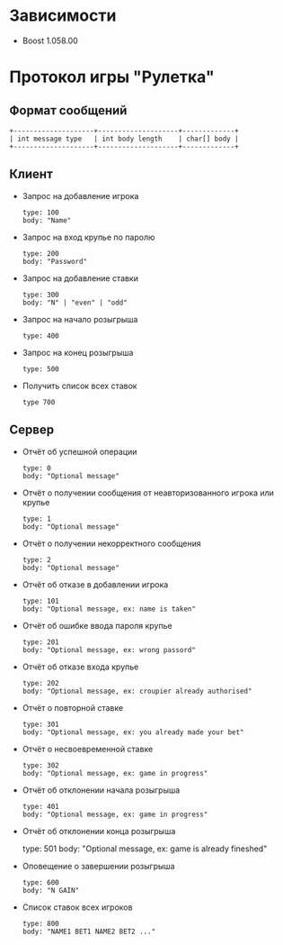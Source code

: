# Зависимости
- Boost 1.058.00

# Протокол игры "Рулетка"

## Формат сообщений

    +--------------------+--------------------+-------------+
    | int message type   | int body length    | char[] body | 
    +--------------------+--------------------+-------------+

## Клиент

- Запрос на добавление игрока

      type: 100
      body: "Name" 

- Запрос на вход крупье по паролю

      type: 200
      body: "Password"

- Запрос на добавление ставки 

      type: 300
      body: "N" | "even" | "odd"
    
- Запрос на начало розыгрыша
  
      type: 400
      
- Запрос на конец розыгрыша
  
      type: 500
      
- Получить список всех ставок
    
      type 700
    
## Сервер

- Отчёт об успешной операции

      type: 0
      body: "Optional message"

- Отчёт о получении сообщения от неавторизованного игрока или крупье

      type: 1
      body: "Optional message"

- Отчёт о получении некорректного сообщения

      type: 2
      body: "Optional message"

- Отчёт об отказе в добавлении игрока

      type: 101
      body: "Optional message, ex: name is taken"

- Отчёт об ошибке ввода пароля крупье

      type: 201
      body: "Optional message, ex: wrong passord"

- Отчёт об отказе входа крупье

      type: 202
      body: "Optional message, ex: croupier already authorised"

- Отчёт о повторной ставке

      type: 301
      body: "Optional message, ex: you already made your bet"
  
- Отчёт о несвоевременной ставке

      type: 302
      body: "Optional message, ex: game in progress"

- Отчёт об отклонении начала розыгрыша

      type: 401
      body: "Optional message, ex: game in progress"
      
 - Отчёт об отклонении конца розыгрыша

      type: 501
      body: "Optional message, ex: game is already fineshed"
  
- Оповещение о завершении розыгрыша

      type: 600
      body: "N GAIN"
      
- Список ставок всех игроков

      type: 800
      body: "NAME1 BET1 NAME2 BET2 ..."
